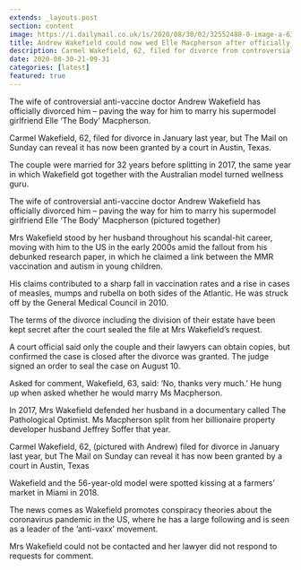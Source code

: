 ```yaml
---
extends: _layouts.post
section: content
image: https://i.dailymail.co.uk/1s/2020/08/30/02/32552488-0-image-a-63_1598749796162.jpg 
title: Andrew Wakefield could now wed Elle Macpherson after officially divorcing wife 
description: Carmel Wakefield, 62, filed for divorce from controversial anti-vaccine doctor Andrew Wakefield in January 2019, but The Mail on Sunday can reveal it has now been granted by a court in Austin, Texas. 
date: 2020-08-30-21-09-31 
categories: [latest] 
featured: true 
--- 
```

The wife of controversial anti-vaccine doctor Andrew Wakefield has officially divorced him – paving the way for him to marry his supermodel girlfriend Elle ‘The Body’ Macpherson.

Carmel Wakefield, 62, filed for divorce in January last year, but The Mail on Sunday can reveal it has now been granted by a court in Austin, Texas.

The couple were married for 32 years before splitting in 2017, the same year in which Wakefield got together with the Australian model turned wellness guru.

The wife of controversial anti-vaccine doctor Andrew Wakefield has officially divorced him – paving the way for him to marry his supermodel girlfriend Elle ‘The Body’ Macpherson (pictured together)

Mrs Wakefield stood by her husband throughout his scandal-hit career, moving with him to the US in the early 2000s amid the fallout from his debunked research paper, in which he claimed a link between the MMR vaccination and autism in young children.

His claims contributed to a sharp fall in vaccination rates and a rise in cases of measles, mumps and rubella on both sides of the Atlantic. He was struck off by the General Medical Council in 2010.

The terms of the divorce including the division of their estate have been kept secret after the court sealed the file at Mrs Wakefield’s request.

A court official said only the couple and their lawyers can obtain copies, but confirmed the case is closed after the divorce was granted. The judge signed an order to seal the case on August 10.

Asked for comment, Wakefield, 63, said: ‘No, thanks very much.’ He hung up when asked whether he would marry Ms Macpherson.

In 2017, Mrs Wakefield defended her husband in a documentary called The Pathological Optimist. Ms Macpherson split from her billionaire property developer husband Jeffrey Soffer that year.

Carmel Wakefield, 62, (pictured with Andrew) filed for divorce in January last year, but The Mail on Sunday can reveal it has now been granted by a court in Austin, Texas

Wakefield and the 56-year-old model were spotted kissing at a farmers’ market in Miami in 2018.

The news comes as Wakefield promotes conspiracy theories about the coronavirus pandemic in the US, where he has a large following and is seen as a leader of the ‘anti-vaxx’ movement.

Mrs Wakefield could not be contacted and her lawyer did not respond to requests for comment.


